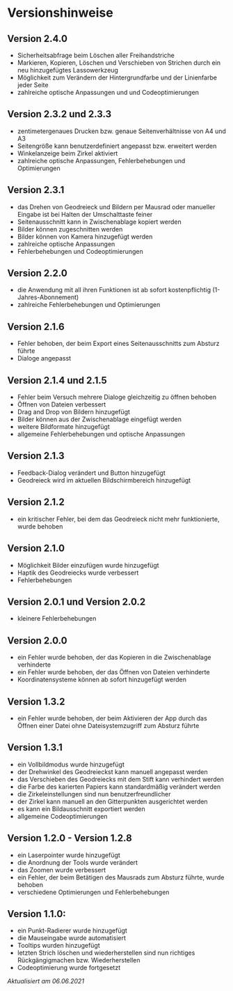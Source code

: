 # Versionshinweise

## Version 2.4.0
- Sicherheitsabfrage beim Löschen aller Freihandstriche
- Markieren, Kopieren, Löschen und Verschieben von Strichen durch ein neu hinzugefügtes Lassowerkzeug
- Möglichkeit zum Verändern der Hintergrundfarbe und der Linienfarbe jeder Seite
- zahlreiche optische Anpassungen und und Codeoptimierungen

## Version 2.3.2 und 2.3.3
- zentimetergenaues Drucken bzw. genaue Seitenverhältnisse von A4 und A3
- Seitengröße kann benutzerdefiniert angepasst bzw. erweitert werden
- Winkelanzeige beim Zirkel aktiviert
- zahlreiche optische Anpassungen, Fehlerbehebungen und Optimierungen

## Version 2.3.1
- das Drehen von Geodreieck und Bildern per Mausrad oder manueller Eingabe ist bei Halten der Umschalttaste feiner
- Seitenausschnitt kann in Zwischenablage kopiert werden
- Bilder können zugeschnitten werden
- Bilder können von Kamera hinzugefügt werden
- zahlreiche optische Anpassungen
- Fehlerbehebungen und Codeoptimierungen

## Version 2.2.0
- die Anwendung mit all ihren Funktionen ist ab sofort kostenpflichtig (1-Jahres-Abonnement)
- zahlreiche Fehlerbehebungen und Optimierungen

## Version 2.1.6
- Fehler behoben, der beim Export eines Seitenausschnitts zum Absturz führte
- Dialoge angepasst

## Version 2.1.4 und 2.1.5
- Fehler beim Versuch mehrere Dialoge gleichzeitig zu öffnen behoben
- Öffnen von Dateien verbessert
- Drag and Drop von Bildern hinzugefügt
- Bilder können aus der Zwischenablage eingefügt werden
- weitere Bildformate hinzugefügt
- allgemeine Fehlerbehebungen und optische Anpassungen

## Version 2.1.3
- Feedback-Dialog verändert und Button hinzugefügt
- Geodreieck wird im aktuellen Bildschirmbereich hinzugefügt

## Version 2.1.2
- ein kritischer Fehler, bei dem das Geodreieck nicht mehr funktionierte, wurde behoben

## Version 2.1.0
- Möglichkeit Bilder einzufügen wurde hinzugefügt
- Haptik des Geodreiecks wurde verbessert
- Fehlerbehebungen

## Version 2.0.1 und Version 2.0.2
- kleinere Fehlerbehebungen

## Version 2.0.0
- ein Fehler wurde behoben, der das Kopieren in die Zwischenablage verhinderte
- ein Fehler wurde behoben, der das Öffnen von Dateien verhinderte
- Koordinatensysteme können ab sofort hinzugefügt werden

## Version 1.3.2
- ein Fehler wurde behoben, der beim Aktivieren der App durch das Öffnen einer Datei ohne Dateisystemzugriff zum Absturz führte

## Version 1.3.1
- ein Vollbildmodus wurde hinzugefügt
- der Drehwinkel des Geodreieckst kann manuell angepasst werden
- das Verschieben des Geodreiecks mit dem Stift kann verhindert werden
- die Farbe des karierten Papiers kann standardmäßig verändert werden
- die Zirkeleinstellungen sind nun benutzerfreundlicher
- der Zirkel kann manuell an den Gitterpunkten ausgerichtet werden
- es kann ein Bildausschnitt exportiert werden
- allgemeine Codeoptimierungen

## Version 1.2.0 - Version 1.2.8
- ein Laserpointer wurde hinzugefügt
- die Anordnung der Tools wurde verändert
- das Zoomen wurde verbessert
- ein Fehler, der beim Betätigen des Mausrads zum Absturz führte, wurde behoben
- verschiedene Optimierungen und Fehlerbehebungen

## Version 1.1.0:
- ein Punkt-Radierer wurde hinzugefügt
- die Mauseingabe wurde automatisiert
- Tooltips wurden hinzugefügt
- letzten Strich löschen und wiederherstellen sind nun richtiges Rückgängigmachen bzw. Wiederherstellen
- Codeoptimierung wurde fortgesetzt

*Aktualisiert am 06.06.2021*
